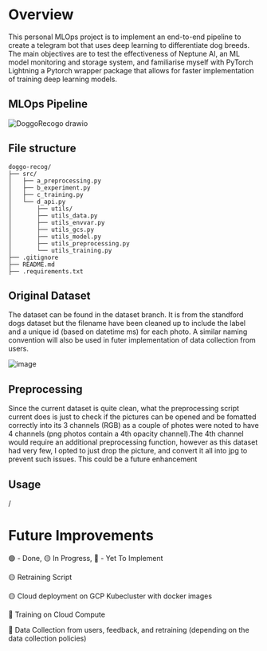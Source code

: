 # Overview
This personal MLOps project is to implement an end-to-end pipeline to create a telegram bot that uses deep learning to differentiate dog breeds.
The main objectives are to test the effectiveness of Neptune AI, an ML model monitoring and storage system, and familiarise myself with PyTorch Lightning a Pytorch wrapper package that allows for faster implementation of training deep learning models.

## MLOps Pipeline
![DoggoRecogo drawio](https://github.com/josiah-chua/doggo-recog/assets/81459293/3788d92f-7261-444a-b4ae-9a1f38bb11f7)

## File structure
```
doggo-recog/
├── src/
│   ├── a_preprocessing.py
│   ├── b_experiment.py
│   ├── c_training.py
│   └── d_api.py
│       ├── utils/
│       ├── utils_data.py
│       ├── utils_envvar.py
│       ├── utils_gcs.py
│       ├── utils_model.py
│       ├── utils_preprocessing.py
│       └── utils_training.py
├── .gitignore
├── README.md
├── .requirements.txt
```

## Original Dataset
The dataset can be found in the dataset branch. It is from the standford dogs dataset but the filename have been cleaned up to include the label and a unique id (based on datetime ms) for each photo.
A similar naming convention will also be used in futer implementation of data collection from users.

![image](https://github.com/josiah-chua/doggo-recog/assets/81459293/5bdcb5b7-6d2f-479c-8c75-9e9ab8e570d1)


## Preprocessing
Since the current dataset is quite clean, what the preprocessing script current does is just to check if the pictures can be opened and be fomatted correctly into its 3 channels (RGB) as a couple of photes were noted to have 4 channels (png photos contain a 4th opacity channel).The 4th channel would require an additional preprocessing function, however as this dataset had very few, I opted to just drop the picture, and convert it all into jpg to prevent such issues. This could be a future enhancement


## Usage
/



# 

# Future Improvements
:green_circle: - Done, :yellow_circle: In Progress, :red_circle: - Yet To Implement

:yellow_circle: Retraining Script

:yellow_circle: Cloud deployment on GCP Kubecluster with docker images

:red_circle: Training on Cloud Compute

:red_circle: Data Collection from users, feedback, and retraining (depending on the data collection policies)
